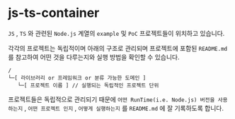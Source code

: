 # js-ts-container

`JS` , `TS` 와 관련된 `Node.js` 계열의 `example` 및 `PoC` 프로젝트들이 위치하고 있습니다.

각각의 프로젝트는 독립적이며 아래의 구조로 관리되며 프로젝트에 포함된 `README.md` 를 참고하여 어떤 것을 다루는지와 실행 방법을 확인할 수 있습니다.

```
/
└─[ 라이브러리 or 프레임워크 or 분류 가능한 도메인 ]
   └─[ 프로젝트 이름 ] // 실행되는 독립적인 프로젝트 단위
```

프로젝트들은 독립적으로 관리되기 때문에 `어떤 RunTime(i.e. Node.js) 버전을 사용하는지` , `어떤 프로젝트 인지` , `어떻게 실행하는지` 를 `README.md` 에 잘 기록하도록 합니다.
